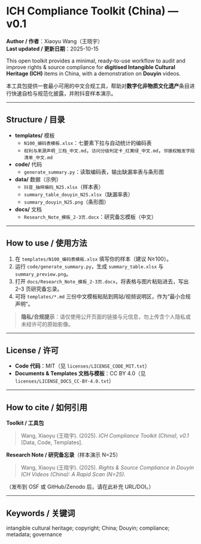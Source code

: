 # ICH Compliance Toolkit (China) — v0.1
**Author / 作者**：Xiaoyu Wang（王晓宇）  
**Last updated / 更新日期**：2025-10-15

This open toolkit provides a minimal, ready-to-use workflow to audit and improve rights & source compliance for **digitised Intangible Cultural Heritage (ICH)** items in China, with a demonstration on **Douyin** videos.

本工具包提供一套最小可用的中文合规工具，帮助对**数字化非物质文化遗产**条目进行快速自检与规范化披露，并附抖音样本演示。

---

## Structure / 目录

- **templates/** 模板  
  - `N100_编码表模板.xlsx`：七要素下拉与自动统计的编码表  
  - `权利与来源声明_三档_中文.md`，`访问分级判定卡_红黄绿_中文.md`，`邻接权触发字段清单_中文.md`
- **code/** 代码  
  - `generate_summary.py`：读取编码表，输出缺漏率表与条形图
- **data/** 数据（示例）  
  - `抖音_抽样编码_N25.xlsx`（样本表）  
  - `summary_table_douyin_N25.xlsx`（缺漏率表）  
  - `summary_douyin_N25.png`（条形图）
- **docs/** 文档  
  - `Research_Note_模板_2-3页.docx`：研究备忘模板（中文）

---

## How to use / 使用方法

1. 在 `templates/N100_编码表模板.xlsx` 填写你的样本（建议 N≥100）。  
2. 运行 `code/generate_summary.py`，生成 `summary_table.xlsx` 与 `summary_preview.png`。  
3. 打开 `docs/Research_Note_模板_2-3页.docx`，将表格与图片粘贴进去，写出 2–3 页研究备忘录。  
4. 可将 `templates/*.md` 三份中文模板粘贴到网站/视频说明区，作为“最小合规声明”。

> **隐私/合规提示**：请仅使用公开页面的链接与元信息，勿上传含个人隐私或未经许可的原始影像。

---

## License / 许可
- **Code 代码**：MIT（见 `licenses/LICENSE_CODE_MIT.txt`）  
- **Documents & Templates 文档与模板**：CC BY 4.0（见 `licenses/LICENSE_DOCS_CC-BY-4.0.txt`）

---

## How to cite / 如何引用

**Toolkit / 工具包**  
> Wang, Xiaoyu (王晓宇). (2025). *ICH Compliance Toolkit (China), v0.1* [Data, Code, Templates].

**Research Note / 研究备忘录**（样本演示 N=25）  
> Wang, Xiaoyu (王晓宇). (2025). *Rights & Source Compliance in Douyin ICH Videos (China): A Rapid Scan (N=25).*

（发布到 OSF 或 GitHub/Zenodo 后，请在此补充 URL/DOI。）

---

## Keywords / 关键词
intangible cultural heritage; copyright; China; Douyin; compliance; metadata; governance
